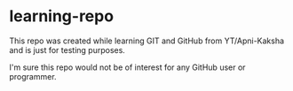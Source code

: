 # learning-repo
This repo was created while learning GIT and GitHub from YT/Apni-Kaksha and is just for testing purposes.

I'm sure this repo would not be of interest for any GitHub user or programmer.
